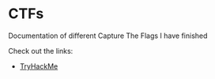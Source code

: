 # CTFs
Documentation of different Capture The Flags I have finished

Check out the links:
* [TryHackMe]([https://github.com/RyanNgCT/CTF-Writeup-Template/blob/main/test/main.md](https://github.com/saucea/CTFs/blob/main/TryHackMe/Description.md)https://github.com/saucea/CTFs/blob/main/TryHackMe/Description.md)
